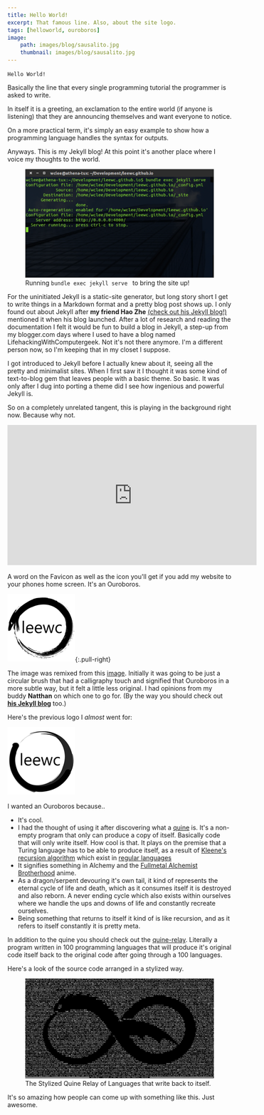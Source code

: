 ```yaml
---
title: Hello World!
excerpt: That famous line. Also, about the site logo.
tags: [helloworld, ouroboros]
image:
    path: images/blog/sausalito.jpg
    thumbnail: images/blog/sausalito.jpg
---
```


`Hello World!`

Basically the line that every single programming tutorial the programmer is asked to write. 

In itself it is a greeting, an exclamation to the entire world (if anyone is listening) that they are announcing themselves and want everyone to notice.

On a more practical term, it's simply an easy example to show how a programming language handles the syntax for outputs. 

Anyways. This is my Jekyll blog! At this point it's another place where I voice my thoughts to the world. 


<figure>
<a href="/images/blog/serve.png"><img src="/images/blog/serve.png" alt="Serve"></a>
	<figcaption>Running <code>bundle exec jekyll serve </code> to bring the site up!</figcaption>
</figure>

For the uninitiated Jekyll is a static-site generator, but long story short I get to write things in a Markdown format and a pretty blog post shows up. I only found out about Jekyll after **my friend Hao Zhe** [(check out his Jekyll blog!)](http://obsessivecompulsivemisnomer.com) mentioned it when his blog launched. After a lot of research and reading the documentation I felt it would be fun to build a blog in Jekyll, a step-up from my blogger.com days where I used to have a blog named LifehackingWithComputergeek. Not it's not there anymore. I'm a different person now, so I'm keeping that in my closet I suppose.

I got introduced to Jekyll before I actually knew about it, seeing all the pretty and minimalist sites. When I first saw it I thought it was some kind of text-to-blog gem that leaves people with a basic theme. So basic. It was only after I dug into porting a theme did I see how ingenious and powerful Jekyll is.


So on a completely unrelated tangent, this is playing in the background right now. Because why not.

<iframe width="560" height="315" src="https://www.youtube-nocookie.com/embed/I8WSysB5vKM?rel=0&amp;showinfo=0" frameborder="0" allowfullscreen></iframe>

A word on the Favicon as well as the icon you'll get if you add my website to your phones home screen. It's an Ouroboros. 

![ouroboros-favicon](/assets/leewc-152.png){:.pull-right}

The image was remixed from this [image](https://ouroboricphilosophy.wordpress.com/tag/ouroboros/). Initially it was going to be just a circular brush that had a calligraphy touch and signified that Ouroboros in a more subtle way, but it felt a little less original. I had opinions from my buddy **Natthan** on which one to go for. (By the way you should check out **[his Jekyll blog](http://contraultra.me)** too.)

Here's the previous logo I *almost* went for:

![brush-favicon](/images/blog/brush-leewc-152.png)

I wanted an Ouroboros because..

- It's cool. 
- I had the thought of using it after discovering what a [quine](http://en.wikipedia.org/wiki/Quine_%28computing%29) is. It's a non-empty program that only can produce a copy of itself. Basically code that will only write itself. How cool is that. It plays on the premise that a Turing language has to be able to produce itself, as a result of [Kleene's recursion algorithm](http://en.wikipedia.org/wiki/Kleene%27s_recursion_theorem) which exist in [regular languages](http://en.wikipedia.org/wiki/Regular_language)
- It signifies something in Alchemy and the [Fullmetal Alchemist Brotherhood](http://fma.wikia.com/wiki/Ouroboros) anime.
- As a dragon/serpent devouring it's own tail, it kind of represents the eternal cycle of life and death, which as it consumes itself it is destroyed and also reborn. A never ending cycle which also exists within ourselves where we handle the ups and downs of life and constantly recreate ourselves. 
- Being something that returns to itself it kind of is like recursion, and as it refers to itself constantly it is pretty meta.

In addition to the quine you should check out the [quine-relay](https://github.com/mame/quine-relay). Literally a program written in 100 programming languages that will produce it's original code itself back to the original code after going through a 100 languages.

Here's a look of the source code arranged in a stylized way. 

<figure>
<a href="https://raw.githubusercontent.com/mame/quine-relay/master/thumbnail.png"><img src="https://raw.githubusercontent.com/mame/quine-relay/master/thumbnail.png" alt="Quine Relay"></a>
	<figcaption>The Stylized Quine Relay of Languages that write back to itself.</figcaption>
</figure>

It's so amazing how people can come up with something like this. Just awesome.

